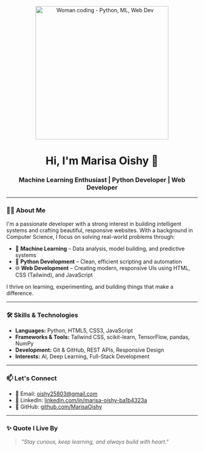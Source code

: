<!-- GitHub Profile README for Marisa Oishy -->

<p align="center">
  <img src="https://media.giphy.com/media/juua9i2c2fA0AIp2iq/giphy.gif" width="350" alt="Woman coding - Python, ML, Web Dev">
</p>

<h1 align="center">Hi, I'm Marisa Oishy 👋</h1>
<h3 align="center">Machine Learning Enthusiast | Python Developer | Web Developer</h3>

---

### 👩‍💻 About Me

I'm a passionate developer with a strong interest in building intelligent systems and crafting beautiful, responsive websites. With a background in Computer Science, I focus on solving real-world problems through:

- 🤖 **Machine Learning** – Data analysis, model building, and predictive systems  
- 🐍 **Python Development** – Clean, efficient scripting and automation  
- 🌐 **Web Development** – Creating modern, responsive UIs using HTML, CSS (Tailwind), and JavaScript  

I thrive on learning, experimenting, and building things that make a difference.

---

### 🛠️ Skills & Technologies

- **Languages:** Python, HTML5, CSS3, JavaScript  
- **Frameworks & Tools:** Tailwind CSS, scikit-learn, TensorFlow, pandas, NumPy  
- **Development:** Git & GitHub, REST APIs, Responsive Design  
- **Interests:** AI, Deep Learning, Full-Stack Development

---

### 📫 Let's Connect

- 📧 Email: [oishy25803@gmail.com](mailto:oishy25803@gmail.com)  
- 💼 LinkedIn: [linkedin.com/in/marisa-oishy-ba1b4323a](https://www.linkedin.com/in/marisa-oishy-ba1b4323a)  
- 🐙 GitHub: [github.com/MarisaOishy](https://github.com/MarisaOishy)

---

### ✨ Quote I Live By

> *"Stay curious, keep learning, and always build with heart."*

